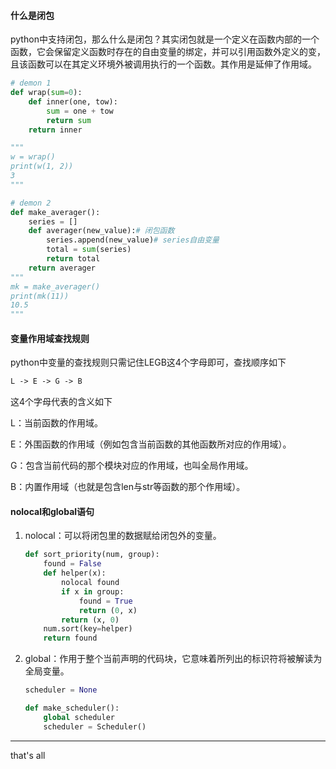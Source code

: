 #### 什么是闭包

python中支持闭包，那么什么是闭包？其实闭包就是一个定义在函数内部的一个函数，它会保留定义函数时存在的自由变量的绑定，并可以引用函数外定义的变，且该函数可以在其定义环境外被调用执行的一个函数。其作用是延伸了作用域。

```python
# demon 1
def wrap(sum=0):
    def inner(one, tow):
        sum = one + tow
        return sum
    return inner

"""
w = wrap()
print(w(1, 2))
3
"""

# demon 2
def make_averager():
    series = []
    def averager(new_value):# 闭包函数
        series.append(new_value)# series自由变量
        total = sum(series)
        return total
    return averager
"""
mk = make_averager()
print(mk(11))
10.5
"""
```

#### 变量作用域查找规则

python中变量的查找规则只需记住LEGB这4个字母即可，查找顺序如下

```tex
L -> E -> G -> B
```

这4个字母代表的含义如下

L：当前函数的作用域。

E：外围函数的作用域（例如包含当前函数的其他函数所对应的作用域）。

G：包含当前代码的那个模块对应的作用域，也叫全局作用域。

B：内置作用域（也就是包含len与str等函数的那个作用域）。

#### nolocal和global语句

1. nolocal：可以将闭包里的数据赋给闭包外的变量。

   ```python
   def sort_priority(num, group):
       found = False
       def helper(x):
           nolocal found
           if x in group:
               found = True
               return (0, x)
           return (x, 0)
       num.sort(key=helper)
       return found
   ```

   

2. global：作用于整个当前声明的代码块，它意味着所列出的标识符将被解读为全局变量。

   ```python
   scheduler = None
   
   def make_scheduler():
       global scheduler
       scheduler = Scheduler()
   
   ```


---

that's all
